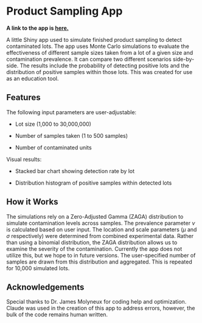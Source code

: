 # Product Sampling App

**A link to the app is [here.](https://ahrouj-andrea0domen.shinyapps.io/onion_sampling_app/)**

A little Shiny app used to simulate finished product sampling to detect contaminated lots. The app uses Monte Carlo simulations to evaluate the effectiveness of different sample sizes taken from a lot of a given size and contamination prevalence. It can compare two different scenarios side-by-side. The results include the probability of detecting positive lots and the distribution of positive samples within those lots. This was created for use as an education tool.

## Features

The following input parameters are user-adjustable:

-   Lot size (1,000 to 30,000,000)

-   Number of samples taken (1 to 500 samples)

-   Number of contaminated units

Visual results:

-   Stacked bar chart showing detection rate by lot

-   Distribution histogram of positive samples within detected lots

## How it Works

The simulations rely on a Zero-Adjusted Gamma (ZAGA) distribution to simulate contamination levels across samples. The prevalence parameter $\nu$ is calculated based on user input. The location and scale parameters ($\mu$ and $\sigma$ respectively) were determined from combined experimental data. Rather than using a binomial distribution, the ZAGA distribution allows us to examine the severity of the contamination. Currently the app does not utilize this, but we hope to in future versions. The user-specified number of samples are drawn from this distribution and aggregated. This is repeated for 10,000 simulated lots.

## Acknowledgements

Special thanks to Dr. James Molyneux for coding help and optimization. Claude was used in the creation of this app to address errors, however, the bulk of the code remains human written.
